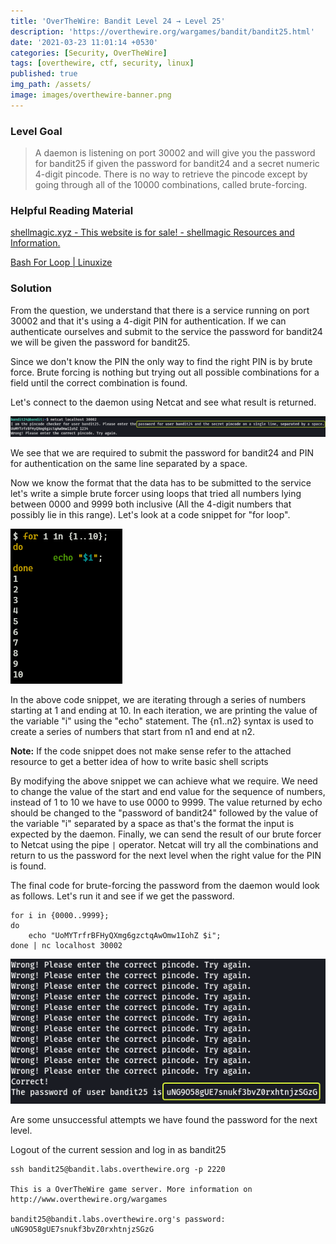 ```yaml
---
title: 'OverTheWire: Bandit Level 24 → Level 25'
description: 'https://overthewire.org/wargames/bandit/bandit25.html'
date: '2021-03-23 11:01:14 +0530'
categories: [Security, OverTheWire]
tags: [overthewire, ctf, security, linux]
published: true
img_path: /assets/
image: images/overthewire-banner.png
---
```


### Level Goal

> A daemon is listening on port 30002 and will give you the password for bandit25 if given the password for bandit24 and a secret numeric 4-digit pincode. There is no way to retrieve the pincode except by going through all of the 10000 combinations, called brute-forcing.

### Helpful Reading Material

[shellmagic.xyz - This website is for sale! - shellmagic Resources and Information.](https://shellmagic.xyz/)

[Bash For Loop \| Linuxize](https://linuxize.com/post/bash-for-loop/)

### Solution

From the question, we understand that there is a service running on port 30002 and that it's using a 4-digit PIN for authentication. If we can authenticate ourselves and submit to the service the password for bandit24 we will be given the password for bandit25.

Since we don't know the PIN the only way to find the right PIN is by brute force. Brute forcing is nothing but trying out all possible combinations for a field until the correct combination is found.

Let's connect to the daemon using Netcat and see what result is returned.

![Access Target Service via Netcat](images/bandit-24-25/netcat-service.png)

We see that we are required to submit the password for bandit24 and PIN for authentication on the same line separated by a space.

Now we know the format that the data has to be submitted to the service let's write a simple brute forcer using loops that tried all numbers lying between 0000 and 9999 both inclusive (All the 4-digit numbers that possibly lie in this range). Let's look at a code snippet for "for loop".

![Bash For Loop](images/bandit-24-25/bash-for-loop.png)

In the above code snippet, we are iterating through a series of numbers starting at 1 and ending at 10. In each iteration, we are printing the value of the variable "i" using the "echo" statement. The {n1..n2} syntax is used to create a series of numbers that start from n1 and end at n2.

**Note:** If the code snippet does not make sense refer to the attached resource to get a better idea of how to write basic shell scripts

By modifying the above snippet we can achieve what we require. We need to change the value of the start and end value for the sequence of numbers, instead of 1 to 10 we have to use 0000 to 9999. The value returned by echo should be changed to the "password of bandit24" followed by the value of the variable "i" separated by a space as that's the format the input is expected by the daemon. Finally, we can send the result of our brute forcer to Netcat using the pipe `|` operator. Netcat will try all the combinations and return to us the password for the next level when the right value for the PIN is found.

The final code for brute-forcing the password from the daemon would look as follows. Let's run it and see if we get the password.

```
for i in {0000..9999}; 
do 
	echo "UoMYTrfrBFHyQXmg6gzctqAwOmw1IohZ $i"; 
done | nc localhost 30002
```

![Bandit 25 Password|460](images/bandit-24-25/bandit25-password.png)

Are some unsuccessful attempts we have found the password for the next level.

Logout of the current session and log in as bandit25

```
ssh bandit25@bandit.labs.overthewire.org -p 2220

This is a OverTheWire game server. More information on http://www.overthewire.org/wargames

bandit25@bandit.labs.overthewire.org's password: uNG9O58gUE7snukf3bvZ0rxhtnjzSGzG
```